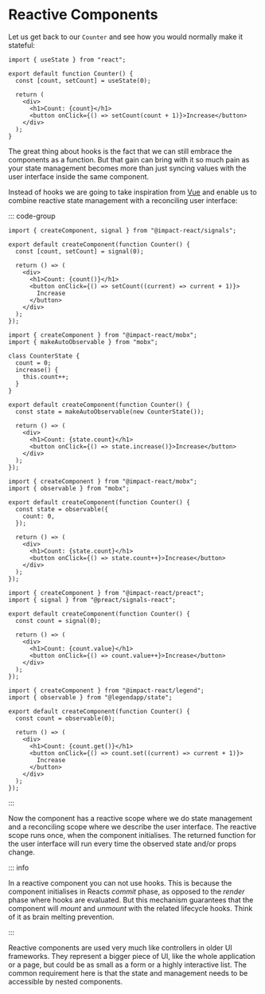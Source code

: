 # Reactive Components

Let us get back to our `Counter` and see how you would normally make it stateful:

```tsx
import { useState } from "react";

export default function Counter() {
  const [count, setCount] = useState(0);

  return (
    <div>
      <h1>Count: {count}</h1>
      <button onClick={() => setCount(count + 1)}>Increase</button>
    </div>
  );
}
```

The great thing about hooks is the fact that we can still embrace the components as a function. But that gain can bring with it so much pain as your state management becomes more than just syncing values with the user interface inside the same component.

Instead of hooks we are going to take inspiration from [Vue]() and enable us to combine reactive state management with a reconciling user interface:

::: code-group

```tsx [Impact Signals]
import { createComponent, signal } from "@impact-react/signals";

export default createComponent(function Counter() {
  const [count, setCount] = signal(0);

  return () => (
    <div>
      <h1>Count: {count()}</h1>
      <button onClick={() => setCount((current) => current + 1)}>
        Increase
      </button>
    </div>
  );
});
```

```tsx [Mobx (OO)]
import { createComponent } from "@impact-react/mobx";
import { makeAutoObservable } from "mobx";

class CounterState {
  count = 0;
  increase() {
    this.count++;
  }
}

export default createComponent(function Counter() {
  const state = makeAutoObservable(new CounterState());

  return () => (
    <div>
      <h1>Count: {state.count}</h1>
      <button onClick={() => state.increase()}>Increase</button>
    </div>
  );
});
```

```tsx [Mobx]
import { createComponent } from "@impact-react/mobx";
import { observable } from "mobx";

export default createComponent(function Counter() {
  const state = observable({
    count: 0,
  });

  return () => (
    <div>
      <h1>Count: {state.count}</h1>
      <button onClick={() => state.count++}>Increase</button>
    </div>
  );
});
```

```tsx [Preact Signals]
import { createComponent } from "@impact-react/preact";
import { signal } from "@preact/signals-react";

export default createComponent(function Counter() {
  const count = signal(0);

  return () => (
    <div>
      <h1>Count: {count.value}</h1>
      <button onClick={() => count.value++}>Increase</button>
    </div>
  );
});
```

```tsx [Legend State]
import { createComponent } from "@impact-react/legend";
import { observable } from "@legendapp/state";

export default createComponent(function Counter() {
  const count = observable(0);

  return () => (
    <div>
      <h1>Count: {count.get()}</h1>
      <button onClick={() => count.set((current) => current + 1)}>
        Increase
      </button>
    </div>
  );
});
```

:::

Now the component has a reactive scope where we do state management and a reconciling scope where we describe the user interface. The reactive scope runs once, when the component initialises. The returned function for the user interface will run every time the observed state and/or props change.

::: info

In a reactive component you can not use hooks. This is because the component initialises in Reacts _commit_ phase, as opposed to the _render_ phase where hooks are evaluated. But this mechanism guarantees that the component will _mount_ and _unmount_ with the related lifecycle hooks. Think of it as brain melting prevention.

:::

Reactive components are used very much like controllers in older UI frameworks. They represent a bigger piece of UI, like the whole application or a page, but could be as small as a form or a highly interactive list. The common requirement here is that the state and management needs to be accessible by nested components.
